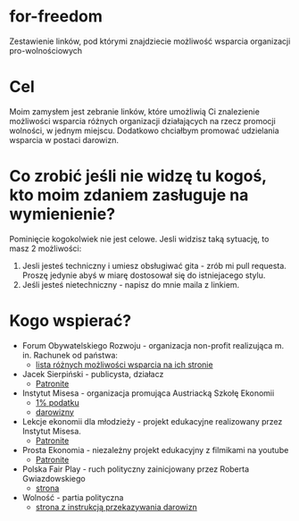 # for-freedom
Zestawienie linków, pod którymi znajdziecie możliwość wsparcia organizacji pro-wolnościowych

# Cel
Moim zamysłem jest zebranie linków, które umożliwią Ci znalezienie możliwości wsparcia różnych organizacji działających na rzecz promocji wolności, w jednym miejscu. Dodatkowo chciałbym promować udzielania wsparcia w postaci darowizn.

# Co zrobić jeśli nie widzę tu kogoś, kto moim zdaniem zasługuje na wymienienie?
Pominięcie kogokolwiek nie jest celowe. Jesli widzisz taką sytuację, to masz 2 możliwości:
1. Jesli jesteś techniczny i umiesz obsługiwać gita - zrób mi pull requesta. Proszę jedynie abyś w miarę dostosował się do istniejacego stylu.
2. Jeśli jesteś nietechniczny - napisz do mnie maila z linkiem.

# Kogo wspierać?

* Forum Obywatelskiego Rozwoju - organizacja non-profit realizująca m. in. Rachunek od państwa:
  * [lista różnych możliwości wsparcia na ich stronie](https://for.org.pl/pl/wspieraj-nas)
* Jacek Sierpiński - publicysta, działacz
  * [Patronite](https://patronite.pl/sierp/)
* Instytut Misesa - organizacja promująca Austriacką Szkołę Ekonomii
  * [1% podatku](https://mises.pl/wsparcie/1-procent/)
  * [darowizny](https://mises.pl/wsparcie/darowizny/)
* Lekcje ekonomii dla młodzieży - projekt edukacyjne realizowany przez Instytut Misesa.
  * [Patronite](https://patronite.pl/LEM/)
* Prosta Ekonomia - niezależny projekt edukacyjny z filmikami na youtube
  * [Patronite](https://patronite.pl/prostaekonomia)
* Polska Fair Play - ruch polityczny zainicjowany przez Roberta Gwiazdowskiego
  * [strona](https://polskafairplay.org)
* Wolność - partia polityczna
  * [strona z instrukcją przekazywania darowizn](https://wolnosc.pl/wesprzyj-nas/)

